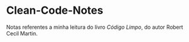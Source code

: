 # Clean-Code-Notes
Notas referentes a minha leitura do livro *Código Limpo*, do autor Robert Cecil Martin.


